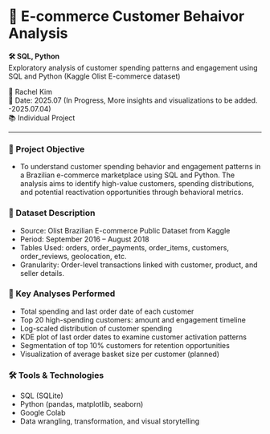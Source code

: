 # 🛒 E-commerce Customer Behaivor Analysis
**🛠️ SQL, Python**  
Exploratory analysis of customer spending patterns and engagement using SQL and Python (Kaggle Olist E-commerce dataset)
<br>

📎 Rachel Kim  
📅 Date: 2025.07 (In Progress, More insights and visualizations to be added. -2025.07.04)  
📚 Individual Project
<br>

---

### 📂 Project Objective
- To understand customer spending behavior and engagement patterns in a Brazilian e-commerce marketplace using SQL and Python. The analysis aims to identify high-value customers, spending distributions, and potential reactivation opportunities through behavioral metrics.  

### 📂 Dataset Description
- Source: Olist Brazilian E-commerce Public Dataset from Kaggle  
- Period: September 2016 – August 2018  
- Tables Used: orders, order_payments, order_items, customers, order_reviews, geolocation, etc.  
- Granularity: Order-level transactions linked with customer, product, and seller details.  

### 📂 Key Analyses Performed
- Total spending and last order date of each customer  
- Top 20 high-spending customers: amount and engagement timeline
- Log-scaled distribution of customer spending
- KDE plot of last order dates to examine customer activation patterns
- Segmentation of top 10% customers for retention opportunities
- Visualization of average basket size per customer (planned)

### 🛠️ Tools & Technologies
- SQL (SQLite)
- Python (pandas, matplotlib, seaborn)
- Google Colab
- Data wrangling, transformation, and visual storytelling

